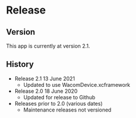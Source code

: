 # Release

## Version
This app is currently at version 2.1.

## History
* Release 2.1 13 June 2021
	* Updated to use WacomDevice.xcframework
* Release 2.0 18 June 2020
	* Updated for release to Github
* Releases prior to 2.0 (various dates)
	* Maintenance releases not versioned